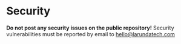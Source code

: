 # Security

**Do not post any security issues on the public repository!** Security vulnerabilities must be reported by email to [hello@larundatech.com](mailto:hello@larundatech.com)
